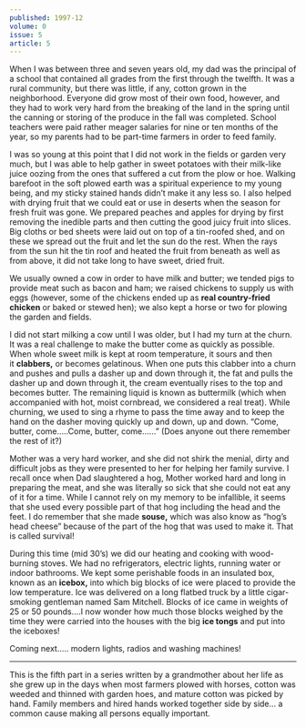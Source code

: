 ```yaml
---
published: 1997-12
volume: 0
issue: 5
article: 5
---
```

When I was between three and seven years old, my dad was the principal of a school that contained all grades from the first through the twelfth. It was a rural community, but there was little, if any, cotton grown in the neighborhood. Everyone did grow most of their own food, however, and they had to work very hard from the breaking of the land in the spring until the canning or storing of the produce in the fall was completed. School teachers were paid rather meager salaries for nine or ten months of the year, so my parents had to be part-time farmers in order to feed family.

I was so young at this point that I did not work in the fields or garden very much, but I was able to help gather in sweet potatoes with their milk-like juice oozing from the ones that suffered a cut from the plow or hoe. Walking barefoot in the soft plowed earth was a spiritual experience to my young being, and my sticky stained hands didn’t make it any less so. I also helped with drying fruit that we could eat or use in deserts when the season for fresh fruit was gone. We prepared peaches and apples for drying by first removing the inedible parts and then cutting the good juicy fruit into slices. Big cloths or bed sheets were laid out on top of a tin-roofed shed, and on these we spread out the fruit and let the sun do the rest. When the rays from the sun hit the tin roof and heated the fruit from beneath as well as from above, it did not take long to have sweet, dried fruit.

We usually owned a cow in order to have milk and butter; we tended pigs to provide meat such as bacon and ham; we raised chickens to supply us with eggs (however, some of the chickens ended up as **real country-fried chicken** or baked or stewed hen); we also kept a horse or two for plowing the garden and fields.

I did not start milking a cow until I was older, but I had my turn at the churn. It was a real challenge to make the butter come as quickly as possible. When whole sweet milk is kept at room temperature, it sours and then it **clabbers,** or becomes gelatinous. When one puts this clabber into a churn and pushes and pulls a dasher up and down through it, the fat and pulls the dasher up and down through it, the cream eventually rises to the top and becomes butter. The remaining liquid is known as buttermilk (which when accompanied with hot, moist cornbread, we considered a real treat). While churning, we used to sing a rhyme to pass the time away and to keep the hand on the dasher moving quickly up and down, up and down. “Come, butter, come.....Come, butter, come......” (Does anyone out there remember the rest of it?)

Mother was a very hard worker, and she did not shirk the menial, dirty and difficult jobs as they were presented to her for helping her family survive. I recall once when Dad slaughtered a hog, Mother worked hard and long in preparing the meat, and she was literally so sick that she could not eat any of it for a time. While I cannot rely on my memory to be infallible, it seems that she used every possible part of that hog including the head and the feet. I do remember that she made **souse,** which was also know as “hog’s head cheese” because of the part of the hog that was used to make it. That is called survival!

During this time (mid 30’s) we did our heating and cooking with wood-burning stoves. We had no refrigerators, electric lights, running water or indoor bathrooms. We kept some perishable foods in an insulated box, known as an **icebox,** into which big blocks of ice were placed to provide the low temperature. Ice was delivered on a long flatbed truck by a little cigar-smoking gentleman named Sam Mitchell. Blocks of ice came in weights of 25 or 50 pounds....I now wonder how much those blocks weighed by the time they were carried into the houses with the big **ice tongs** and put into the iceboxes!

Coming next..... modern lights, radios and washing machines!


---- 
This is the fifth part in a series written by a grandmother about her life as she grew up in the days when most farmers plowed with horses, cotton was weeded and thinned with garden hoes, and mature cotton was picked by hand. Family members and hired hands worked together side by side... a common cause making all persons equally important.
